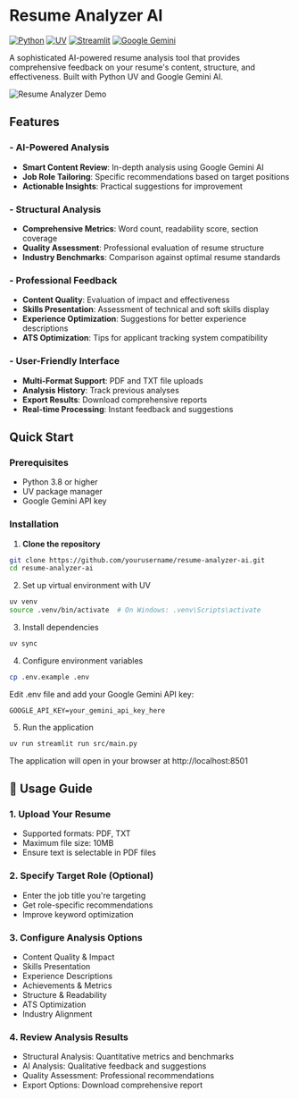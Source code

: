 # Resume Analyzer AI 

[![Python](https://img.shields.io/badge/Python-3.8%2B-blue)](https://python.org)
[![UV](https://img.shields.io/badge/UV-Package%20Manager-orange)](https://github.com/astral-sh/uv)
[![Streamlit](https://img.shields.io/badge/Streamlit-Web%20App-red)](https://streamlit.io)
[![Google Gemini](https://img.shields.io/badge/Google-Gemini%20AI-lightgrey)](https://ai.google.dev/)

A sophisticated AI-powered resume analysis tool that provides comprehensive feedback on your resume's content, structure, and effectiveness. Built with Python UV and Google Gemini AI.

![Resume Analyzer Demo](https://via.placeholder.com/800x400.png?text=Resume+Analyzer+AI+Screenshot) 

## Features

### - AI-Powered Analysis  
- **Smart Content Review**: In-depth analysis using Google Gemini AI
- **Job Role Tailoring**: Specific recommendations based on target positions
- **Actionable Insights**: Practical suggestions for improvement

### - Structural Analysis
- **Comprehensive Metrics**: Word count, readability score, section coverage
- **Quality Assessment**: Professional evaluation of resume structure
- **Industry Benchmarks**: Comparison against optimal resume standards

### - Professional Feedback
- **Content Quality**: Evaluation of impact and effectiveness
- **Skills Presentation**: Assessment of technical and soft skills display
- **Experience Optimization**: Suggestions for better experience descriptions
- **ATS Optimization**: Tips for applicant tracking system compatibility

### - User-Friendly Interface
- **Multi-Format Support**: PDF and TXT file uploads
- **Analysis History**: Track previous analyses
- **Export Results**: Download comprehensive reports
- **Real-time Processing**: Instant feedback and suggestions

## Quick Start

### Prerequisites

- Python 3.8 or higher
- UV package manager
- Google Gemini API key

### Installation

1. **Clone the repository**
```bash
git clone https://github.com/yourusername/resume-analyzer-ai.git
cd resume-analyzer-ai
```
2. Set up virtual environment with UV
```bash
uv venv
source .venv/bin/activate  # On Windows: .venv\Scripts\activate
```
3. Install dependencies
```bash
uv sync
```
4. Configure environment variables
```bash
cp .env.example .env
```
Edit .env file and add your Google Gemini API key:
```env
GOOGLE_API_KEY=your_gemini_api_key_here
```
5. Run the application
```bash
uv run streamlit run src/main.py
```
The application will open in your browser at http://localhost:8501

## 📖 Usage Guide
### 1. Upload Your Resume
- Supported formats: PDF, TXT
- Maximum file size: 10MB
- Ensure text is selectable in PDF files

### 2. Specify Target Role (Optional)
- Enter the job title you're targeting
- Get role-specific recommendations
- Improve keyword optimization

### 3. Configure Analysis Options
- Content Quality & Impact
- Skills Presentation
- Experience Descriptions
- Achievements & Metrics
- Structure & Readability
- ATS Optimization
- Industry Alignment

### 4. Review Analysis Results
- Structural Analysis: Quantitative metrics and benchmarks
- AI Analysis: Qualitative feedback and suggestions
- Quality Assessment: Professional recommendations
- Export Options: Download comprehensive report
